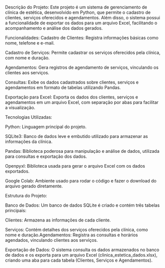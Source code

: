 Descrição do Projeto:
Este projeto é um sistema de gerenciamento de clínica de estética, desenvolvido em Python, que permite o cadastro de clientes, serviços oferecidos e agendamentos. Além disso, o sistema possui a funcionalidade de exportar os dados para um arquivo Excel, facilitando o acompanhamento e análise dos dados gerados.

Funcionalidades:
Cadastro de Clientes: Registra informações básicas como nome, telefone e e-mail.

Cadastro de Serviços: Permite cadastrar os serviços oferecidos pela clínica, com nome e duração.

Agendamentos: Gera registros de agendamento de serviços, vinculando os clientes aos serviços.

Consultas: Exibe os dados cadastrados sobre clientes, serviços e agendamentos em formato de tabelas utilizando Pandas.

Exportação para Excel: Exporta os dados dos clientes, serviços e agendamentos em um arquivo Excel, com separação por abas para facilitar a visualização.

Tecnologias Utilizadas:

Python: Linguagem principal do projeto.

SQLite3: Banco de dados leve e embutido utilizado para armazenar as informações da clínica.

Pandas: Biblioteca poderosa para manipulação e análise de dados, utilizada para consultas e exportação dos dados.


Openpyxl: Biblioteca usada para gerar o arquivo Excel com os dados exportados.

Google Colab: Ambiente usado para rodar o código e fazer o download do arquivo gerado diretamente.

Estrutura do Projeto:

Banco de Dados: Um banco de dados SQLite é criado e contém três tabelas principais:

Clientes: Armazena as informações de cada cliente.

Serviços: Contém detalhes dos serviços oferecidos pela clínica, como nome e duração.Agendamentos: Registra as consultas e horários agendados, vinculando clientes aos serviços.

Exportação de Dados: O sistema consulta os dados armazenados no banco de dados e os exporta para um arquivo Excel (clinica_estetica_dados.xlsx), criando uma aba para cada tabela (Clientes, Serviços e Agendamentos).


